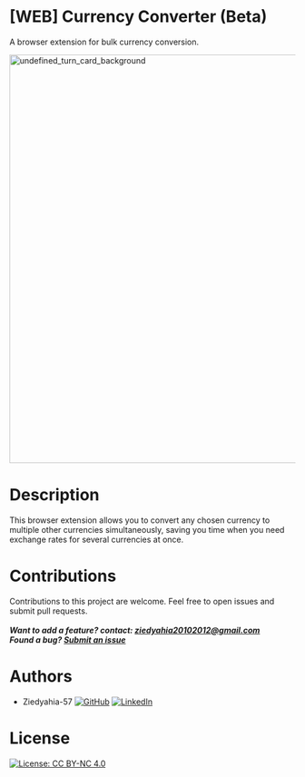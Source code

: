 # [WEB] Currency Converter (Beta)
A browser extension for bulk currency conversion.

<img width="720" height="720" alt="undefined_turn_card_background" src="https://github.com/user-attachments/assets/dd1aa50c-ecf8-4889-bb71-f29f0724e0a7" />

# Description
This browser extension allows you to convert any chosen currency to multiple other currencies simultaneously, saving you time when you need exchange rates for several currencies at once.

# Contributions
Contributions to this project are welcome. Feel free to open issues and submit pull requests.
<br/>
<br/>***Want to add a feature? contact: ziedyahia20102012@gmail.com***
<br/>***Found a bug? [Submit an issue](https://github.com/Ziedyahia-57/Currency-Converter/issues/new)***

# Authors
- Ziedyahia-57 [![GitHub](https://img.shields.io/badge/-GitHub-black?style=flat&logo=github)](https://github.com/Ziedyahia-57) [![LinkedIn](https://img.shields.io/badge/-LinkedIn-blue?style=flat&logo=linkedin&logoColor=white)](https://www.linkedin.com/in/zied-yahia/)


# License
[![License: CC BY-NC 4.0](https://img.shields.io/badge/License-CC%20BY--NC%204.0-lightgrey.svg)](https://creativecommons.org/licenses/by-nc/4.0/)
